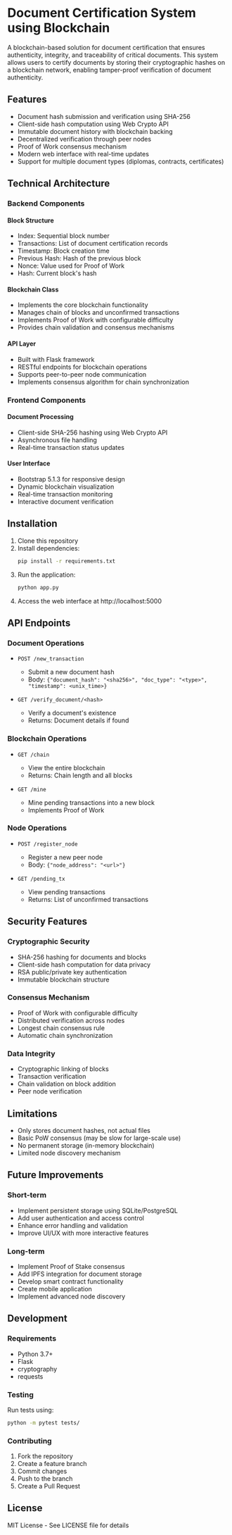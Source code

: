 # Document Certification System using Blockchain

A blockchain-based solution for document certification that ensures authenticity, integrity, and traceability of critical documents. This system allows users to certify documents by storing their cryptographic hashes on a blockchain network, enabling tamper-proof verification of document authenticity.

## Features

- Document hash submission and verification using SHA-256
- Client-side hash computation using Web Crypto API
- Immutable document history with blockchain backing
- Decentralized verification through peer nodes
- Proof of Work consensus mechanism
- Modern web interface with real-time updates
- Support for multiple document types (diplomas, contracts, certificates)

## Technical Architecture

### Backend Components

#### Block Structure
- Index: Sequential block number
- Transactions: List of document certification records
- Timestamp: Block creation time
- Previous Hash: Hash of the previous block
- Nonce: Value used for Proof of Work
- Hash: Current block's hash

#### Blockchain Class
- Implements the core blockchain functionality
- Manages chain of blocks and unconfirmed transactions
- Implements Proof of Work with configurable difficulty
- Provides chain validation and consensus mechanisms

#### API Layer
- Built with Flask framework
- RESTful endpoints for blockchain operations
- Supports peer-to-peer node communication
- Implements consensus algorithm for chain synchronization

### Frontend Components

#### Document Processing
- Client-side SHA-256 hashing using Web Crypto API
- Asynchronous file handling
- Real-time transaction status updates

#### User Interface
- Bootstrap 5.1.3 for responsive design
- Dynamic blockchain visualization
- Real-time transaction monitoring
- Interactive document verification

## Installation

1. Clone this repository
2. Install dependencies:
   ```bash
   pip install -r requirements.txt
   ```
3. Run the application:
   ```bash
   python app.py
   ```
4. Access the web interface at http://localhost:5000

## API Endpoints

### Document Operations
- `POST /new_transaction`
  - Submit a new document hash
  - Body: `{"document_hash": "<sha256>", "doc_type": "<type>", "timestamp": <unix_time>}`

- `GET /verify_document/<hash>`
  - Verify a document's existence
  - Returns: Document details if found

### Blockchain Operations
- `GET /chain`
  - View the entire blockchain
  - Returns: Chain length and all blocks

- `GET /mine`
  - Mine pending transactions into a new block
  - Implements Proof of Work

### Node Operations
- `POST /register_node`
  - Register a new peer node
  - Body: `{"node_address": "<url>"}`

- `GET /pending_tx`
  - View pending transactions
  - Returns: List of unconfirmed transactions

## Security Features

### Cryptographic Security
- SHA-256 hashing for documents and blocks
- Client-side hash computation for data privacy
- RSA public/private key authentication
- Immutable blockchain structure

### Consensus Mechanism
- Proof of Work with configurable difficulty
- Distributed verification across nodes
- Longest chain consensus rule
- Automatic chain synchronization

### Data Integrity
- Cryptographic linking of blocks
- Transaction verification
- Chain validation on block addition
- Peer node verification

## Limitations

- Only stores document hashes, not actual files
- Basic PoW consensus (may be slow for large-scale use)
- No permanent storage (in-memory blockchain)
- Limited node discovery mechanism

## Future Improvements

### Short-term
- Implement persistent storage using SQLite/PostgreSQL
- Add user authentication and access control
- Enhance error handling and validation
- Improve UI/UX with more interactive features

### Long-term
- Implement Proof of Stake consensus
- Add IPFS integration for document storage
- Develop smart contract functionality
- Create mobile application
- Implement advanced node discovery

## Development

### Requirements
- Python 3.7+
- Flask
- cryptography
- requests

### Testing
Run tests using:
```bash
python -m pytest tests/
```

### Contributing
1. Fork the repository
2. Create a feature branch
3. Commit changes
4. Push to the branch
5. Create a Pull Request

## License

MIT License - See LICENSE file for details
